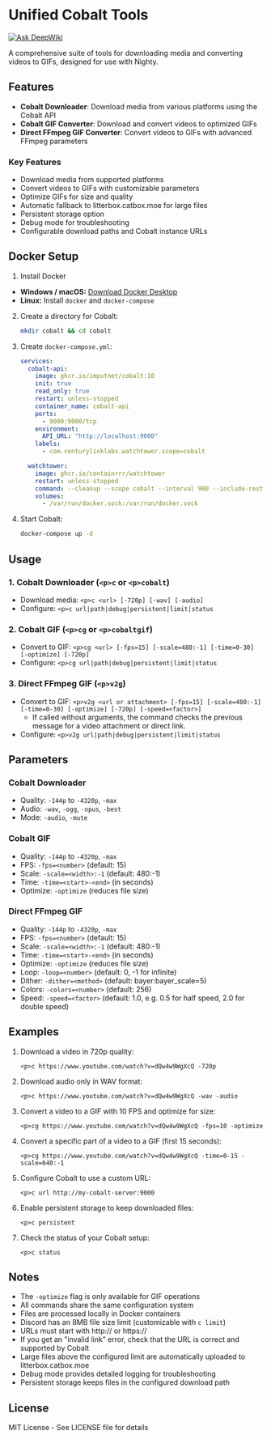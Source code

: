 # Unified Cobalt Tools

[![Ask DeepWiki](https://deepwiki.com/badge.svg)](https://deepwiki.com/p2xai/localcobalt-nighty)

A comprehensive suite of tools for downloading media and converting videos to GIFs, designed for use with Nighty.

## Features

- **Cobalt Downloader**: Download media from various platforms using the Cobalt API
- **Cobalt GIF Converter**: Download and convert videos to optimized GIFs
- **Direct FFmpeg GIF Converter**: Convert videos to GIFs with advanced FFmpeg parameters

### Key Features
- Download media from supported platforms
- Convert videos to GIFs with customizable parameters
- Optimize GIFs for size and quality
- Automatic fallback to litterbox.catbox.moe for large files
- Persistent storage option
- Debug mode for troubleshooting
- Configurable download paths and Cobalt instance URLs

## Docker Setup

1. Install Docker

- **Windows / macOS:** [Download Docker Desktop](https://www.docker.com/products/docker-desktop)
- **Linux:** Install `docker` and `docker-compose`
  
2. Create a directory for Cobalt:
   ```bash
   mkdir cobalt && cd cobalt
   ```

3. Create `docker-compose.yml`:
   ```yaml
   services:
     cobalt-api:
       image: ghcr.io/imputnet/cobalt:10
       init: true
       read_only: true
       restart: unless-stopped
       container_name: cobalt-api
       ports:
         - 9000:9000/tcp
       environment:
         API_URL: "http://localhost:9000"
       labels:
         - com.centurylinklabs.watchtower.scope=cobalt

     watchtower:
       image: ghcr.io/containrrr/watchtower
       restart: unless-stopped
       command: --cleanup --scope cobalt --interval 900 --include-restarting
       volumes:
         - /var/run/docker.sock:/var/run/docker.sock
   ```

4. Start Cobalt:
   ```bash
   docker-compose up -d
   ```

## Usage

### 1. Cobalt Downloader (`<p>c` or `<p>cobalt`)
 - Download media: `<p>c <url> [-720p] [-wav] [-audio]`
 - Configure: `<p>c url|path|debug|persistent|limit|status`

### 2. Cobalt GIF (`<p>cg` or `<p>cobaltgif`)
 - Convert to GIF: `<p>cg <url> [-fps=15] [-scale=480:-1] [-time=0-30] [-optimize] [-720p]`
 - Configure: `<p>cg url|path|debug|persistent|limit|status`

### 3. Direct FFmpeg GIF (`<p>v2g`)
 - Convert to GIF: `<p>v2g <url or attachment> [-fps=15] [-scale=480:-1] [-time=0-30] [-optimize] [-720p] [-speed=<factor>]`
   - If called without arguments, the command checks the previous message for a video attachment or direct link.
 - Configure: `<p>v2g url|path|debug|persistent|limit|status`

## Parameters

### Cobalt Downloader
 - Quality: `-144p` to `-4320p`, `-max`
 - Audio: `-wav`, `-ogg`, `-opus`, `-best`
 - Mode: `-audio`, `-mute`

### Cobalt GIF
 - Quality: `-144p` to `-4320p`, `-max`
 - FPS: `-fps=<number>` (default: 15)
 - Scale: `-scale=<width>:-1` (default: 480:-1)
 - Time: `-time=<start>-<end>` (in seconds)
 - Optimize: `-optimize` (reduces file size)

### Direct FFmpeg GIF
 - Quality: `-144p` to `-4320p`, `-max`
 - FPS: `-fps=<number>` (default: 15)
 - Scale: `-scale=<width>:-1` (default: 480:-1)
 - Time: `-time=<start>-<end>` (in seconds)
 - Optimize: `-optimize` (reduces file size)
 - Loop: `-loop=<number>` (default: 0, -1 for infinite)
 - Dither: `-dither=<method>` (default: bayer:bayer_scale=5)
 - Colors: `-colors=<number>` (default: 256)
 - Speed: `-speed=<factor>` (default: 1.0, e.g. 0.5 for half speed, 2.0 for double speed)

## Examples

1. Download a video in 720p quality:
   ```
   <p>c https://www.youtube.com/watch?v=dQw4w9WgXcQ -720p
   ```

2. Download audio only in WAV format:
   ```
   <p>c https://www.youtube.com/watch?v=dQw4w9WgXcQ -wav -audio
   ```

3. Convert a video to a GIF with 10 FPS and optimize for size:
   ```
   <p>cg https://www.youtube.com/watch?v=dQw4w9WgXcQ -fps=10 -optimize
   ```

4. Convert a specific part of a video to a GIF (first 15 seconds):
   ```
   <p>cg https://www.youtube.com/watch?v=dQw4w9WgXcQ -time=0-15 -scale=640:-1
   ```

5. Configure Cobalt to use a custom URL:
   ```
   <p>c url http://my-cobalt-server:9000
   ```

6. Enable persistent storage to keep downloaded files:
   ```
   <p>c persistent
   ```

7. Check the status of your Cobalt setup:
   ```
   <p>c status
   ```

## Notes

 - The `-optimize` flag is only available for GIF operations
- All commands share the same configuration system
- Files are processed locally in Docker containers
 - Discord has an 8MB file size limit (customizable with `c limit`)
- URLs must start with http:// or https://
- If you get an "invalid link" error, check that the URL is correct and supported by Cobalt
 - Large files above the configured limit are automatically uploaded to litterbox.catbox.moe
- Debug mode provides detailed logging for troubleshooting
- Persistent storage keeps files in the configured download path

## License

MIT License - See LICENSE file for details 
